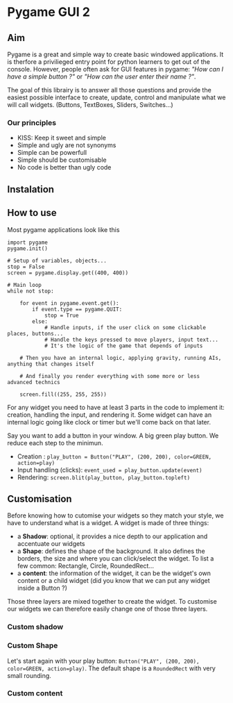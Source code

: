 # Pygame GUI 2

## Aim

Pygame is a great and simple way to create basic windowed applications. 
It is therfore a privilieged entry point for python learners to get out of the console.
However, people often ask for GUI features in pygame: _"How can I have a simple button ?"_ or _"How can the user enter their name ?"_. 

The goal of this librairy is to answer all those questions and provide the easiest possible interface to create, update, control and manipulate what we will call widgets. (Buttons, TextBoxes, Sliders, Switches...)

### Our principles

- KISS: Keep it sweet and simple
- Simple and ugly are not synonyms
- Simple can be powerfull
- Simple should be customisable
- No code is better than ugly code

## Instalation

## How to use

Most pygame applications look like this

    import pygame
    pygame.init()

    # Setup of variables, objects...
    stop = False
    screen = pygame.display.get((400, 400))

    # Main loop
    while not stop:

        for event in pygame.event.get():
            if event.type == pygame.QUIT:
                stop = True
            else:
                # Handle inputs, if the user click on some clickable places, buttons...
                # Handle the keys pressed to move players, input text...
                # It's the logic of the game that depends of inputs

        # Then you have an internal logic, applying gravity, running AIs, anything that changes itself

        # And finally you render everything with some more or less advanced technics

        screen.fill((255, 255, 255))

For any widget you need to have at least 3 parts in the code to implement it: creation, handling the input, and rendering it. Some widget can have an internal logic going like clock or timer but we'll come back on that later.

Say you want to add a button in your window. A big green play button. We reduce each step to the minimun.

- Creation :
      `play_button = Button("PLAY", (200, 200), color=GREEN, action=play)`
- Input handling (clicks):
        `event_used = play_button.update(event)`
- Rendering: `screen.blit(play_button, play_button.topleft)`


## Customisation

Before knowing how to cutomise your widgets so they match your style, we have to understand what is a widget.
A widget is made of three things:
 - a **Shadow**: optional, it provides a nice depth to our application and accentuate our widgets
 - a **Shape**: defines the shape of the background. It also defines the borders, the size and where you can click/select the widget. To list a few common: Rectangle, Circle, RoundedRect... 
 - a **content**: the information of the widget, it can be the widget's own content or a child widget (did you know that we can put any widget inside a Button ?)
 
Those three layers are mixed together to create the widget. To customise our widgets we can therefore easily change one of those three layers.

### Custom shadow
### Custom Shape
Let's start again with your play button: `Button("PLAY", (200, 200), color=GREEN, action=play)`. The default shape is a `RoundedRect` with very small rounding.

### Custom content
